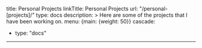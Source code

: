 title: Personal Projects
linkTitle: Personal Projects
url: "/personal-[projects]/"
type: docs
description: >
  Here are some of the projects that I have been working on.
menu: {main: {weight: 50}}
cascade:
  - type: "docs"
---

  